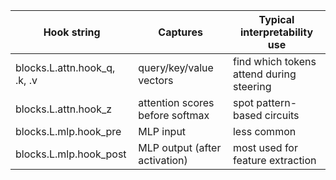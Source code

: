 | **Hook string** | **Captures** | **Typical interpretability use** |
| --- | --- | --- |
| blocks.L.attn.hook_q, .k, .v | query/key/value vectors | find which tokens attend during steering |
| blocks.L.attn.hook_z | attention scores before softmax | spot pattern-based circuits |
| blocks.L.mlp.hook_pre | MLP input | less common |
| blocks.L.mlp.hook_post | MLP output (after activation) | most used for feature extraction |